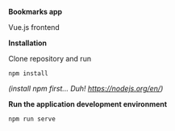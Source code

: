 **Bookmarks app**

Vue.js frontend

**Installation**

Clone repository and run

`npm install`

_(install npm first... Duh! https://nodejs.org/en/)_ 

**Run the application development environment**

`npm run serve`